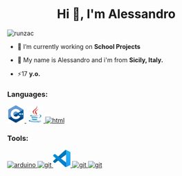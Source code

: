 <h1 align="center">Hi 👋, I'm Alessandro</h1>
<p align="left"> <img src="https://komarev.com/ghpvc/?username=runzac&label=Profile%20views&color=0e75b6&style=flat" alt="runzac" /> </p>

- 🔭 I’m currently working on **School Projects**

- 🎈 My name is Alessandro and i'm from **Sicily, Italy.**

- ⚡17 **y.o.**

</p>

<h3 align="left">Languages:</h3>
<p align="left"><a href="https://www.w3schools.com/cpp/" target="_blank" rel="noreferrer"> <img src="https://raw.githubusercontent.com/devicons/devicon/master/icons/cplusplus/cplusplus-original.svg" alt="cplusplus" width="40" height="40"/> </a>
</a> <a href="https://www.w3schools.com/java/" target="_blank" rel="noreferrer"> <img src="https://raw.githubusercontent.com/devicons/devicon/master/icons/java/java-original.svg" alt="cplusplus" width="40" height="40"/> </a> <a href="https://www.w3schools.com/html/" target="_blank" rel="noreferrer"> <img src="https://user-images.githubusercontent.com/91915526/209193754-91cc7646-0dd5-4f3f-b806-0cac6b73168b.png" alt="html" width="40" height="40"/> </a></p>
<h3 align="left">Tools:</h3>
<p align="left"> <a href="https://www.arduino.cc/" target="_blank" rel="noreferrer"> <img src="https://cdn.worldvectorlogo.com/logos/arduino-1.svg" alt="arduino" width="40" height="40"/> </a> <a href="https://git-scm.com/" target="_blank" rel="noreferrer"> <img src="https://www.vectorlogo.zone/logos/git-scm/git-scm-icon.svg" alt="git" width="40" height="40"/> </a> <a href="https://code.visualstudio.com/" target="_blank" rel="noreferrer"> <img src="https://raw.githubusercontent.com/devicons/devicon/master/icons/vscode/vscode-original.svg" alt="git" width="40" height="40"/> </a> <a href="https://www.eclipse.org/downloads/" target="_blank" rel="noreferrer"> <img src="https://cdn.freebiesupply.com/logos/large/2x/eclipse-11-logo-png-transparent.png" alt="git" width="40" height="40"/> </a> <a href="https://developers.android.com/studio" target="_blank" rel="noreferrer"> <img src="https://cdn.worldvectorlogo.com/logos/android-studio-1.svg" alt="git" width="40" height=40"/> </a> </p>
